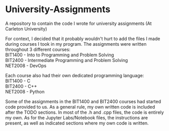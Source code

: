 # University-Assignments
A repository to contain the code I wrote for university assignments (At Carleton University)

For context, I decided that it probably wouldn't hurt to add the files I made during courses I took in my program.
The assignments were written throughout 3 different courses:  
  BIT1400 - Into to Programming and Problem Solving  
  BIT2400 - Intermediate Programming and Problem Solving  
  NET2008 - DevOps  

Each course also had their own dedicated programming language:  
  BIT1400 - C  
  BIT2400 - C++  
  NET2008 - Python  
  
Some of the assignments in the BIT1400 and BIT2400 courses had started code provided to us. As a general rule, my own written code is included after the TODO sections.
In most of the .h and .cpp files, the code is entirely my own.
As for the Jupyter Labs/Notebook files, the instructions are present, as well as indicated sections where my own code is written.
